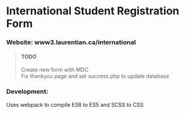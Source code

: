 # International Student Registration Form  

### Website: www3.laurentian.ca/international


> #### TODO
> Create new form with MDC  
> Fix thankyou page and set success.php to update database

### Development:

Uses webpack to compile ES6 to ES5 and SCSS to CSS